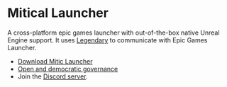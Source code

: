 # Mitical Launcher

A cross-platform epic games launcher with out-of-the-box native Unreal Engine support. It uses [Legendary](https://github.com/derrod/legendary) to communicate with Epic Games Launcher.

- [Download Mitic Launcher](https://github.com/aitor-gomila/mitic_launcher/releases)
- [Open and democratic governance](https://github.com/aitor-gomila/mitic_launcher/discussions)
- Join the [Discord server](https://discord.gg/e2wmBteX9j).
